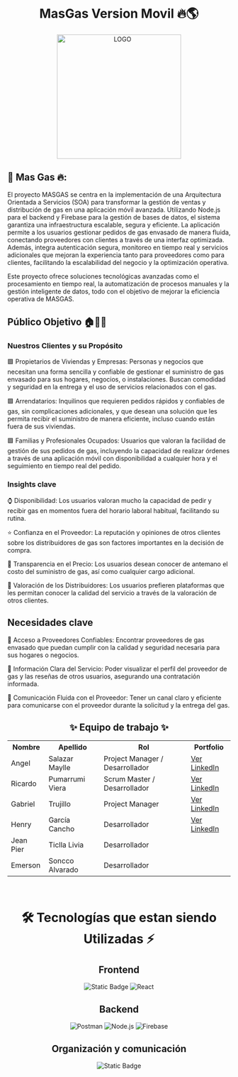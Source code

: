 <h1 align="center"> MasGas Version Movil 🔥🌎</h1>

<div align="center">
  <img src="https://i.postimg.cc/52qWG8Lw/logo2.png" width="280" alt="LOGO">
</div>

## 📱 Mas Gas 🔥: 
El proyecto MASGAS se centra en la implementación de una Arquitectura Orientada a Servicios (SOA) para transformar la gestión de ventas y distribución de gas en una aplicación móvil avanzada. Utilizando Node.js para el backend y Firebase para la gestión de bases de datos, el sistema garantiza una infraestructura escalable, segura y eficiente. La aplicación permite a los usuarios gestionar pedidos de gas envasado de manera fluida, conectando proveedores con clientes a través de una interfaz optimizada. Además, integra autenticación segura, monitoreo en tiempo real y servicios adicionales que mejoran la experiencia tanto para proveedores como para clientes, facilitando la escalabilidad del negocio y la optimización operativa.

Este proyecto ofrece soluciones tecnológicas avanzadas como el procesamiento en tiempo real, la automatización de procesos manuales y la gestión inteligente de datos, todo con el objetivo de mejorar la eficiencia operativa de MASGAS.

## Público Objetivo 🏠🏢👫

### Nuestros Clientes y su Propósito

🟩 Propietarios de Viviendas y Empresas: Personas y negocios que necesitan una forma sencilla y confiable de gestionar el suministro de gas envasado para sus hogares, negocios, o instalaciones. Buscan comodidad y seguridad en la entrega y el uso de servicios relacionados con el gas.

🟩 Arrendatarios: Inquilinos que requieren pedidos rápidos y confiables de gas, sin complicaciones adicionales, y que desean una solución que les permita recibir el suministro de manera eficiente, incluso cuando están fuera de sus viviendas.

🟩 Familias y Profesionales Ocupados: Usuarios que valoran la facilidad de gestión de sus pedidos de gas, incluyendo la capacidad de realizar órdenes a través de una aplicación móvil con disponibilidad a cualquier hora y el seguimiento en tiempo real del pedido.

### Insights clave

⌚ Disponibilidad: Los usuarios valoran mucho la capacidad de pedir y recibir gas en momentos fuera del horario laboral habitual, facilitando su rutina.

⭐ Confianza en el Proveedor: La reputación y opiniones de otros clientes sobre los distribuidores de gas son factores importantes en la decisión de compra.

💸 Transparencia en el Precio: Los usuarios desean conocer de antemano el costo del suministro de gas, así como cualquier cargo adicional.

🔮 Valoración de los Distribuidores: Los usuarios prefieren plataformas que les permitan conocer la calidad del servicio a través de la valoración de otros clientes.

## Necesidades clave

🔹​ Acceso a Proveedores Confiables: Encontrar proveedores de gas envasado que puedan cumplir con la calidad y seguridad necesaria para sus hogares o negocios.

🔹​ Información Clara del Servicio: Poder visualizar el perfil del proveedor de gas y las reseñas de otros usuarios, asegurando una contratación informada.

🔹​ Comunicación Fluida con el Proveedor: Tener un canal claro y eficiente para comunicarse con el proveedor durante la solicitud y la entrega del gas.


<h2 align="center">✨ Equipo de trabajo ✨</h2>

<table align="center">
  <tr>
    <th>Nombre</th>
    <th>Apellido</th>
    <th>Rol</th>
    <th>Portfolio</th>
  </tr>
  <tr>
    <td>Angel</td>
    <td>Salazar Maylle</td>
    <td>Project Manager / Desarrollador </td>
    <td><a href="https://www.linkedin.com/in/angel-salazar-maylle-36236b198/" target="_blank">Ver LinkedIn</a></td>
  </tr>
  <tr>
    <td>Ricardo</td>
    <td>Pumarrumi Viera</td>
    <td>Scrum Master / Desarrollador</td>
    <td><a href="https://www.linkedin.com/in/ricardo-fernando-pumarrumi-viera-b89aa1288/" target="_blank">Ver LinkedIn</a></td>
  </tr>
  <tr>
    <td>Gabriel</td>
    <td>Trujillo</td>
    <td>Project Manager</td>
    <td><a href="https://www.linkedin.com/in/gabriel-trujillo-7989492a7/" target="_blank">Ver LinkedIn</a></td>
  </tr>
   <tr>
    <td>Henry</td>
    <td>García Cancho</td>
    <td>Desarrollador</td>
    <td><a href="https://www.linkedin.com/in/henry-garc%C3%ADa-cancho-3a4269235/" target="_blank">Ver LinkedIn</a></td>
  </tr>
  <tr>
    <td>Jean Pier</td>
    <td>Ticlla Livia</td>
    <td>Desarrollador</td>
  </tr>
  <tr>
    <td>Emerson</td>
    <td>Soncco Alvarado</td>
    <td>Desarrollador</td>
  </tr>
</table>
<br>


<div align='center'>
  <h1>🛠️ Tecnologías que estan siendo Utilizadas ⚡</h1>
</div>

<div align='center'>
  <h2>Frontend</h2>
  </div>

  <div align='center'>
    
![Static Badge](https://img.shields.io/badge/Figma-%23F24E1E?style=for-the-badge&logo=figma&logoColor=white)
![React](https://img.shields.io/static/v1?style=for-the-badge&message=React&color=222222&logo=React&logoColor=61DAFB&label=)

<!-- TECNOLOGÍAS POR VERIFICAR
![Vite](https://img.shields.io/badge/vite-%23646CFF.svg?style=for-the-badge&logo=vite&logoColor=white)
![AXIOS](https://img.shields.io/badge/AXIOS-%235A29E4?style=for-the-badge&logo=axios)
![Vercel](https://img.shields.io/static/v1?style=for-the-badge&message=Vercel&color=000000&logo=Vercel&logoColor=FFFFFF&label=)
 -->

  </div>

<div align='center'>
  <h2>Backend</h2>
  </div>
  
  <div align='center'>
    

![Postman](https://img.shields.io/badge/Postman-FF6C37?style=for-the-badge&logo=postman&logoColor=white)
![Node.js](https://img.shields.io/badge/Node.js-339933?style=for-the-badge&logo=node.js&logoColor=white)
![Firebase](https://img.shields.io/badge/Firebase-FFCA28?style=for-the-badge&logo=firebase&logoColor=black)


<!-- TECNOLOGÍAS POR VERIFICAR
![JWT](https://img.shields.io/badge/JWT-black?style=for-the-badge&logo=JSON%20web%20tokens)
![Hibernate](https://img.shields.io/badge/Hibernate-59666C?style=for-the-badge&logo=Hibernate&logoColor=white)
 -->
  </div>

<div align='center'>
  <h2>Organización y comunicación</h2>
  </div>
  
  <div align="center">
  
![Static Badge](https://img.shields.io/badge/WhatsApp-25D366?style=for-the-badge&logo=whatsapp&logoColor=white)
  </div>
<br>
